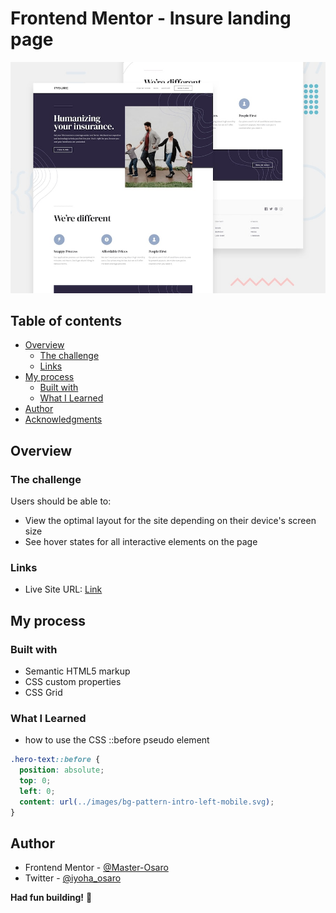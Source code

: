 # Frontend Mentor - Insure landing page

![Design preview for the Insure landing page coding challenge](./design/desktop-preview.jpg)

## Table of contents

- [Overview](#overview)
  - [The challenge](#the-challenge)
  - [Links](#links)
- [My process](#my-process)
  - [Built with](#built-with)
  - [What I Learned](#what-i-learned)
- [Author](#author)
- [Acknowledgments](#acknowledgments)


## Overview

### The challenge

Users should be able to:

- View the optimal layout for the site depending on their device's screen size
- See hover states for all interactive elements on the page




### Links

- Live Site URL: [Link](https://insure-landing-page-o.netlify.app)

## My process

### Built with

- Semantic HTML5 markup
- CSS custom properties
- CSS Grid

### What I Learned

- how to use the CSS ::before pseudo element
```css
.hero-text::before {
  position: absolute;
  top: 0;
  left: 0;
  content: url(../images/bg-pattern-intro-left-mobile.svg);
}
```




## Author
- Frontend Mentor - [@Master-Osaro](https://www.frontendmentor.io/profile/yourusername)
- Twitter - [@iyoha_osaro](https://www.twitter.com/yourusername)

**Had fun building!** 🚀
